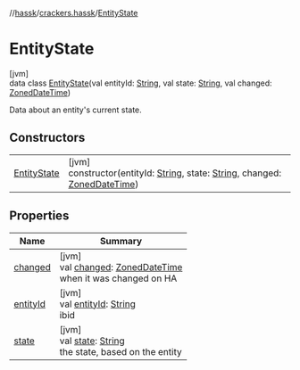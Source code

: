 //[hassk](../../../index.md)/[crackers.hassk](../index.md)/[EntityState](index.md)

# EntityState

[jvm]\
data class [EntityState](index.md)(val entityId: [String](https://kotlinlang.org/api/latest/jvm/stdlib/kotlin/-string/index.html), val state: [String](https://kotlinlang.org/api/latest/jvm/stdlib/kotlin/-string/index.html), val changed: [ZonedDateTime](https://docs.oracle.com/javase/8/docs/api/java/time/ZonedDateTime.html))

Data about an entity's current state.

## Constructors

| | |
|---|---|
| [EntityState](-entity-state.md) | [jvm]<br>constructor(entityId: [String](https://kotlinlang.org/api/latest/jvm/stdlib/kotlin/-string/index.html), state: [String](https://kotlinlang.org/api/latest/jvm/stdlib/kotlin/-string/index.html), changed: [ZonedDateTime](https://docs.oracle.com/javase/8/docs/api/java/time/ZonedDateTime.html)) |

## Properties

| Name | Summary |
|---|---|
| [changed](changed.md) | [jvm]<br>val [changed](changed.md): [ZonedDateTime](https://docs.oracle.com/javase/8/docs/api/java/time/ZonedDateTime.html)<br>when it was changed on HA |
| [entityId](entity-id.md) | [jvm]<br>val [entityId](entity-id.md): [String](https://kotlinlang.org/api/latest/jvm/stdlib/kotlin/-string/index.html)<br>ibid |
| [state](state.md) | [jvm]<br>val [state](state.md): [String](https://kotlinlang.org/api/latest/jvm/stdlib/kotlin/-string/index.html)<br>the state, based on the entity |
